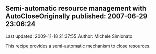 ## Semi-automatic resource management with AutoCloseOriginally published: 2007-06-29 23:06:24 
Last updated: 2009-11-18 21:37:55 
Author: Michele Simionato 
 
This recipe provides a semi-automatic mechanism to close resources.